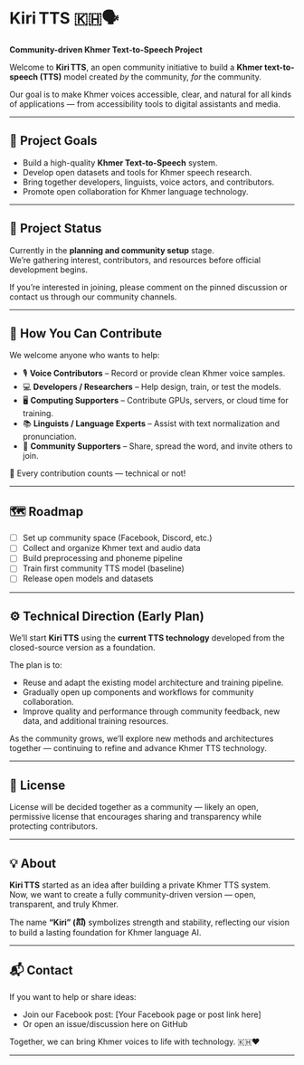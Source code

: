 # Kiri TTS 🇰🇭🗣️  
**Community-driven Khmer Text-to-Speech Project**

Welcome to **Kiri TTS**, an open community initiative to build a **Khmer text-to-speech (TTS)** model created *by* the community, *for* the community.

Our goal is to make Khmer voices accessible, clear, and natural for all kinds of applications — from accessibility tools to digital assistants and media.

---

## 🎯 Project Goals

- Build a high-quality **Khmer Text-to-Speech** system.  
- Develop open datasets and tools for Khmer speech research.  
- Bring together developers, linguists, voice actors, and contributors.  
- Promote open collaboration for Khmer language technology.

---

## 🧩 Project Status

Currently in the **planning and community setup** stage.  
We’re gathering interest, contributors, and resources before official development begins.

If you’re interested in joining, please comment on the pinned discussion or contact us through our community channels.

---

## 🤝 How You Can Contribute

We welcome anyone who wants to help:

- 🎙️ **Voice Contributors** – Record or provide clean Khmer voice samples.  
- 💻 **Developers / Researchers** – Help design, train, or test the models.  
- 🖥️ **Computing Supporters** – Contribute GPUs, servers, or cloud time for training.  
- 📚 **Linguists / Language Experts** – Assist with text normalization and pronunciation.  
- 💬 **Community Supporters** – Share, spread the word, and invite others to join.

🚀 Every contribution counts — technical or not!

---

## 🗺️ Roadmap

- [ ] Set up community space (Facebook, Discord, etc.)  
- [ ] Collect and organize Khmer text and audio data  
- [ ] Build preprocessing and phoneme pipeline  
- [ ] Train first community TTS model (baseline)  
- [ ] Release open models and datasets  

---

## ⚙️ Technical Direction (Early Plan)

We’ll start **Kiri TTS** using the **current TTS technology** developed from the closed-source version as a foundation.  

The plan is to:
- Reuse and adapt the existing model architecture and training pipeline.  
- Gradually open up components and workflows for community collaboration.  
- Improve quality and performance through community feedback, new data, and additional training resources.

As the community grows, we’ll explore new methods and architectures together — continuing to refine and advance Khmer TTS technology.

---

## 📄 License

License will be decided together as a community — likely an open, permissive license that encourages sharing and transparency while protecting contributors.

---

## 💡 About

**Kiri TTS** started as an idea after building a private Khmer TTS system.  
Now, we want to create a fully community-driven version — open, transparent, and truly Khmer.

The name **“Kiri” (គិរី)** symbolizes strength and stability, reflecting our vision to build a lasting foundation for Khmer language AI.

---

## 📬 Contact

If you want to help or share ideas:  
- Join our Facebook post: [Your Facebook page or post link here]  
- Or open an issue/discussion here on GitHub  

Together, we can bring Khmer voices to life with technology. 🇰🇭❤️  

---
